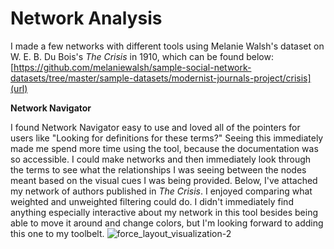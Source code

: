 # **Network Analysis**

I made a few networks with different tools using Melanie Walsh's dataset on W. E. B. Du Bois's _The Crisis_ in 1910, which can be found below: 
[https://github.com/melaniewalsh/sample-social-network-datasets/tree/master/sample-datasets/modernist-journals-project/crisis](url)

**Network Navigator**

I found Network Navigator easy to use and loved all of the pointers for users like "Looking for definitions for these terms?" Seeing this immediately made me spend more time using the tool, because the documentation was so accessible. I could make networks and then immediately look through the terms to see what the relationships I was seeing between the nodes meant based on the visual cues I was being provided. Below, I've attached my network of authors published in _The Crisis_. I enjoyed comparing what weighted and unweighted filtering could do. I didn't immediately find anything especially interactive about my network in this tool besides being able to move it around and change colors, but I'm looking forward to adding this one to my toolbelt. 
![force_layout_visualization-2](https://github.com/kfata2/is578-introduction-to-dh/assets/144085603/615b8b11-7386-4e32-9ccc-87afa530e484)
